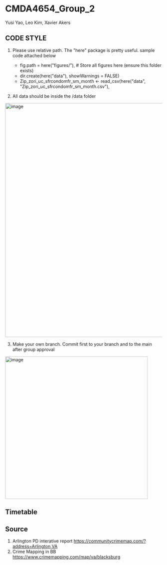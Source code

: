 # CMDA4654_Group_2
Yusi Yao, Leo Kim, Xavier Akers

## CODE STYLE
1. Please use relative path. The "here" package is pretty useful. sample code attached below
   - fig.path = here("figures/"),  # Store all figures here (ensure this folder exists)
   - dir.create(here("data"), showWarnings = FALSE)
   - Zip_zori_uc_sfrcondomfr_sm_month <- read_csv(here("data", "Zip_zori_uc_sfrcondomfr_sm_month.csv"),
     
2. All data should be inside the /data folder
<img width="750" alt="image" src="https://github.com/user-attachments/assets/c985c1e0-82a9-41a0-846b-94db0be53124" />

3. Make your own branch. Commit first to your branch and to the main after group approval
<img width="457" alt="image" src="https://github.com/user-attachments/assets/ef01d9f7-80dc-407d-a4db-e9ac0a7b939c" />

## Timetable

## Source
1. Arlington PD interative report https://communitycrimemap.com/?address=Arlington,VA
2. Crime Mapping in BB https://www.crimemapping.com/map/va/blacksburg

